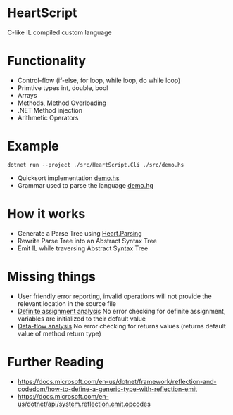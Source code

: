 # HeartScript

C-like IL compiled custom language

# Functionality

-   Control-flow (if-else, for loop, while loop, do while loop)
-   Primtive types int, double, bool
-   Arrays
-   Methods, Method Overloading
-   .NET Method injection
-   Arithmetic Operators

# Example

`dotnet run --project ./src/HeartScript.Cli ./src/demo.hs`

-   Quicksort implementation [demo.hs](./src/demo.hs)
-   Grammar used to parse the language [demo.hg](./src/demo.hg)

# How it works

-   Generate a Parse Tree using [Heart.Parsing](https://github.com/HeartofTheForce/Heart.Parsing)
-   Rewrite Parse Tree into an Abstract Syntax Tree
-   Emit IL while traversing Abstract Syntax Tree

# Missing things

-   User friendly error reporting, invalid operations will not provide the relevant location in the source file
-   [Definite assignment analysis](https://en.wikipedia.org/wiki/Definite_assignment_analysis) No error checking for definite assignment, variables are initialized to their default value
-   [Data-flow analysis](https://en.wikipedia.org/wiki/Data-flow_analysis) No error checking for returns values (returns default value of method return type)

# Further Reading

-   https://docs.microsoft.com/en-us/dotnet/framework/reflection-and-codedom/how-to-define-a-generic-type-with-reflection-emit
-   https://docs.microsoft.com/en-us/dotnet/api/system.reflection.emit.opcodes
